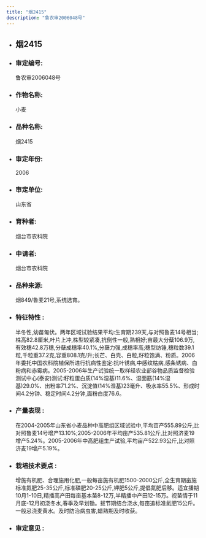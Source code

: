 ```yaml
---
title: "烟2415"
description: "鲁农审2006048号"
---
```

* ## 烟2415
* ###  审定编号:  
   鲁农审2006048号

*  ### 作物名称:  
   小麦

*   ###  品种名称: 
    烟2415

*   ### 审定年份: 
    2006

*   ### 审定单位:  
    山东省

*   ### 育种者:  
    烟台市农科院

*   ### 申请者:  
    烟台市农科院

*   ### 品种来源:  
    烟849/鲁麦21号,系统选育。

*   ### 特征特性 : 
    半冬性,幼苗匍伏。两年区域试验结果平均:生育期239天,与对照鲁麦14号相当;株高82.8厘米,叶片上冲,株型较紧凑,抗倒性一般,熟相好;亩最大分蘖106.9万,有效穗42.8万穗,分蘖成穗率40.1%,分蘖力强,成穗率高;穗型纺锤,穗粒数39.1粒,千粒重37.2克,容重808.1克/升;长芒、白壳、白粒,籽粒饱满、粉质。2006年委托中国农科院植保所进行抗病性鉴定:抗叶锈病,中感纹枯病,感条锈病、白粉病和赤霉病。2005-2006年生产试验统一取样经农业部谷物品质监督检验测试中心(泰安)测试:籽粒蛋白质(14%湿基)11.6%、湿面筋(14%湿基)29.0%、出粉率71.2%、沉淀值(14%湿基)23毫升、吸水率55.5%、形成时间4.2分钟、稳定时间4.2分钟,面粉白度76.6。

*   ### 产量表现 : 
    在2004-2005年山东省小麦品种中高肥组区域试验中,平均亩产555.89公斤,比对照鲁麦14号增产13.10%;2005-2006年平均亩产535.81公斤,比对照济麦19增产5.24%。2005-2006年中高肥组生产试验,平均亩产522.93公斤,比对照济麦19增产5.19%。

*   ### 栽培技术要点 : 
    增施有机肥、合理施用化肥,一般每亩施有机肥1500-2000公斤,全生育期亩施标准氮肥25-35公斤,标准磷肥20-25公斤,钾肥5公斤,提倡氮肥后移。适宜播期10月1-10日,精播高产田每亩基本苗8-12万,半精播中产田12-15万。视苗情于11月底-12月初浇冬水,春季及早划锄。拔节期结合浇水,每亩追标准氮肥15公斤。一般忌浇麦黄水。及时防治病虫害,蜡熟期及时收获。

*   ### 审定意见 : 
    
